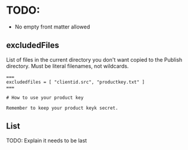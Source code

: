 
# TODO:
* No empty front matter allowed

## excludedFiles

List of files in the current directory you don't want
copied to the Publish directory.
Must be literal filenames, not wildcards.

```
===
excludedfiles = [ "clientid.src", "productkey.txt" ]
===

# How to use your product key

Remember to keep your product keyk secret.

```

## List

TODO: Explain it needs to be last

